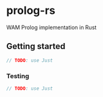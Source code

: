 # prolog-rs

WAM Prolog implementation in Rust

## Getting started

```rust
// TODO: use Just
```

### Testing

```rust
// TODO: use Just
```